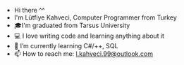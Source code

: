 - Hi there ^^
- I'm Lütfiye Kahveci, Computer Programmer from Turkey
- 🎓I'm graduated from Tarsus University
- 💻 I love writing code and learning anything about it
- 🌱 I’m currently learning C#/++, SQL
- 📫 How to reach me: l.kahveci.99@outlook.com
<!---
Alsimisst/Alsimisst is a ✨ special ✨ repository because its `README.md` (this file) appears on your GitHub profile.
You can click the Preview link to take a look at your changes.
--->
